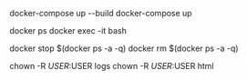 docker-compose up --build
docker-compose up

docker ps
docker exec -it <containerIdOrName> bash

docker stop $(docker ps -a -q)
docker rm $(docker ps -a -q)

chown -R $USER:$USER logs
chown -R $USER:$USER html